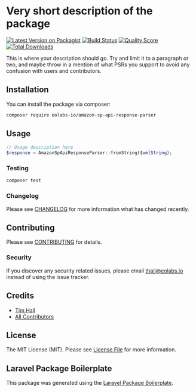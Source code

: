 # Very short description of the package

[![Latest Version on Packagist](https://img.shields.io/packagist/v/eolabs-io/amazon-sp-api-response-parser.svg?style=flat-square)](https://packagist.org/packages/eolabs-io/amazon-sp-api-response-parser)
[![Build Status](https://img.shields.io/travis/eolabs-io/amazon-sp-api-response-parser/master.svg?style=flat-square)](https://travis-ci.org/eolabs-io/amazon-sp-api-response-parser)
[![Quality Score](https://img.shields.io/scrutinizer/g/eolabs-io/amazon-sp-api-response-parser.svg?style=flat-square)](https://scrutinizer-ci.com/g/eolabs-io/amazon-sp-api-response-parser)
[![Total Downloads](https://img.shields.io/packagist/dt/eolabs-io/amazon-sp-api-response-parser.svg?style=flat-square)](https://packagist.org/packages/eolabs-io/amazon-sp-api-response-parser)

This is where your description should go. Try and limit it to a paragraph or two, and maybe throw in a mention of what PSRs you support to avoid any confusion with users and contributors.

## Installation

You can install the package via composer:

```bash
composer require eolabs-io/amazon-sp-api-response-parser
```

## Usage

``` php
// Usage description here
$response = AmazonSpApiResponseParser::fromString($xmlString);
```

### Testing

``` bash
composer test
```

### Changelog

Please see [CHANGELOG](CHANGELOG.md) for more information what has changed recently.

## Contributing

Please see [CONTRIBUTING](CONTRIBUTING.md) for details.

### Security

If you discover any security related issues, please email thall@eolabs.io instead of using the issue tracker.

## Credits

- [Tim Hall](https://github.com/eolabs-io)
- [All Contributors](../../contributors)

## License

The MIT License (MIT). Please see [License File](LICENSE.md) for more information.

## Laravel Package Boilerplate

This package was generated using the [Laravel Package Boilerplate](https://laravelpackageboilerplate.com).
